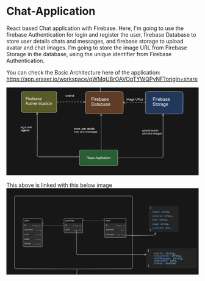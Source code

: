 # Chat-Application
React based Chat application with Firebase.
Here, I'm going to use the firebase Authentication for login and register the user, firebase Database to store user details chats and messages, and firebase storage to upload avatar and chat images.
I'm going to store the image URL from Firebase Storage in the database, using the unique identifier from Firebase Authentication.

You can check the Basic Architecture here of the application:
https://app.eraser.io/workspace/qWMqUBrOAVOqTYWQPyNF?origin=share

![alt text](image.png)

This above is linked with this below image
![alt text](image-1.png)